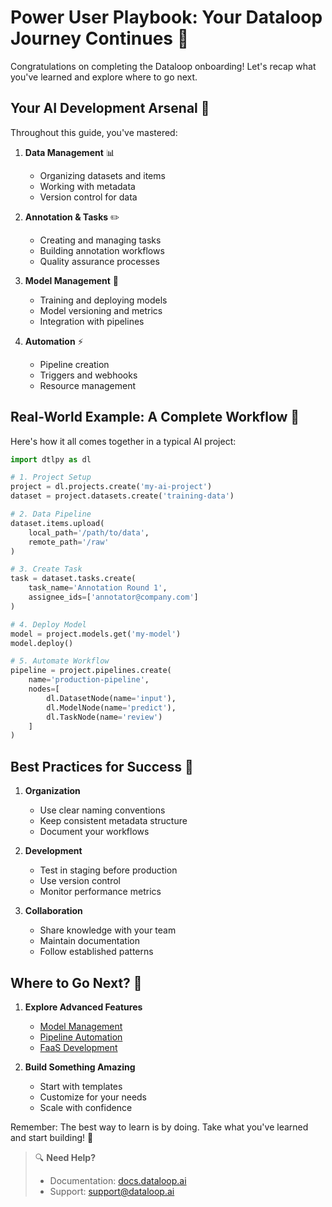 # Power User Playbook: Your Dataloop Journey Continues 🚀

Congratulations on completing the Dataloop onboarding! Let's recap what you've learned and explore where to go next.

## Your AI Development Arsenal 🎯

Throughout this guide, you've mastered:

1. **Data Management** 📊
   - Organizing datasets and items
   - Working with metadata
   - Version control for data

2. **Annotation & Tasks** ✏️
   - Creating and managing tasks
   - Building annotation workflows
   - Quality assurance processes

3. **Model Management** 🤖
   - Training and deploying models
   - Model versioning and metrics
   - Integration with pipelines

4. **Automation** ⚡
   - Pipeline creation
   - Triggers and webhooks
   - Resource management

## Real-World Example: A Complete Workflow 🌟

Here's how it all comes together in a typical AI project:

```python
import dtlpy as dl

# 1. Project Setup
project = dl.projects.create('my-ai-project')
dataset = project.datasets.create('training-data')

# 2. Data Pipeline
dataset.items.upload(
    local_path='/path/to/data',
    remote_path='/raw'
)

# 3. Create Task
task = dataset.tasks.create(
    task_name='Annotation Round 1',
    assignee_ids=['annotator@company.com']
)

# 4. Deploy Model
model = project.models.get('my-model')
model.deploy()

# 5. Automate Workflow
pipeline = project.pipelines.create(
    name='production-pipeline',
    nodes=[
        dl.DatasetNode(name='input'),
        dl.ModelNode(name='predict'),
        dl.TaskNode(name='review')
    ]
)
```

## Best Practices for Success 👑

1. **Organization**
   - Use clear naming conventions
   - Keep consistent metadata structure
   - Document your workflows

2. **Development**
   - Test in staging before production
   - Use version control
   - Monitor performance metrics

3. **Collaboration**
   - Share knowledge with your team
   - Maintain documentation
   - Follow established patterns

## Where to Go Next? 🎯

1. **Explore Advanced Features**
   - [Model Management](https://docs.dataloop.ai/docs/model-management-overview)
   - [Pipeline Automation](https://docs.dataloop.ai/docs/pipelines-overview)
   - [FaaS Development](https://docs.dataloop.ai/docs/faas-overview)

2. **Build Something Amazing**
   - Start with templates
   - Customize for your needs
   - Scale with confidence

Remember: The best way to learn is by doing. Take what you've learned and start building! 🚀

> 🔍 **Need Help?** 
> - Documentation: [docs.dataloop.ai](https://docs.dataloop.ai)
> - Support: [support@dataloop.ai](mailto:support@dataloop.ai)
